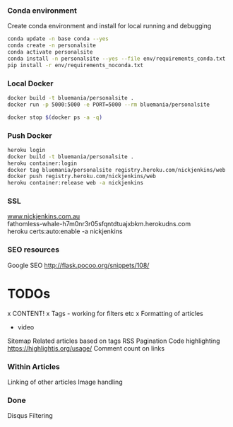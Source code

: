 ### Conda environment
Create conda environment and install for local running and debugging
``` bash
conda update -n base conda --yes
conda create -n personalsite
conda activate personalsite
conda install -n personalsite --yes --file env/requirements_conda.txt
pip install -r env/requirements_noconda.txt

```


### Local Docker
``` bash
docker build -t bluemania/personalsite .
docker run -p 5000:5000 -e PORT=5000 --rm bluemania/personalsite

```
```bash
docker stop $(docker ps -a -q)

```


### Push Docker

``` bash
heroku login
docker build -t bluemania/personalsite .
heroku container:login
docker tag bluemania/personalsite registry.heroku.com/nickjenkins/web
docker push registry.heroku.com/nickjenkins/web
heroku container:release web -a nickjenkins

```

### SSL
www.nickjenkins.com.au  
fathomless-whale-h7m0nr3r05sfqntdtuajxbkm.herokudns.com  
heroku certs:auto:enable -a nickjenkins  

### SEO resources
Google SEO
http://flask.pocoo.org/snippets/108/

# TODOs
x CONTENT!
x Tags - working for filters etc
x Formatting of articles
 - video
 
Sitemap
Related articles based on tags
RSS
Pagination
Code highlighting https://highlightjs.org/usage/
Comment count on links

### Within Articles
Linking of other articles
Image handling

### Done
Disqus
Filtering
